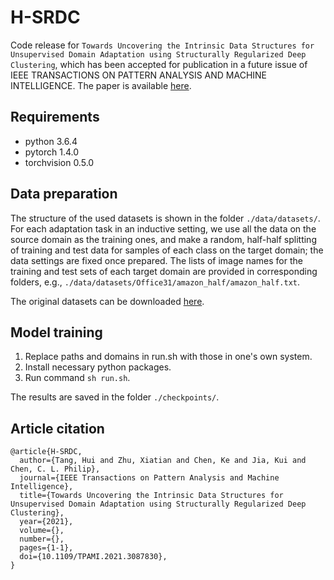 # H-SRDC
Code release for `Towards Uncovering the Intrinsic Data Structures for Unsupervised Domain Adaptation using Structurally Regularized Deep Clustering`, which has been accepted for publication in a future issue of IEEE TRANSACTIONS ON PATTERN ANALYSIS AND MACHINE INTELLIGENCE. The paper is available [here](https://ieeexplore.ieee.org/document/9449976).

## Requirements
- python 3.6.4
- pytorch 1.4.0
- torchvision 0.5.0

## Data preparation
The structure of the used datasets is shown in the folder `./data/datasets/`.  For each adaptation task in an inductive setting, we use all the data on the source domain as the training ones, and make a random, half-half splitting of training and test data for samples of each class on the target domain; the data settings are fixed once prepared. The lists of image names for the training and test sets of each target domain are provided in corresponding folders, e.g., `./data/datasets/Office31/amazon_half/amazon_half.txt`.

The original datasets can be downloaded [here](https://github.com/jindongwang/transferlearning/blob/master/data/dataset.md).

## Model training
1. Replace paths and domains in run.sh with those in one's own system. 
2. Install necessary python packages.
3. Run command `sh run.sh`.

The results are saved in the folder `./checkpoints/`.

## Article citation
```
@article{H-SRDC,
  author={Tang, Hui and Zhu, Xiatian and Chen, Ke and Jia, Kui and Chen, C. L. Philip},
  journal={IEEE Transactions on Pattern Analysis and Machine Intelligence}, 
  title={Towards Uncovering the Intrinsic Data Structures for Unsupervised Domain Adaptation using Structurally Regularized Deep Clustering}, 
  year={2021},
  volume={},
  number={},
  pages={1-1},
  doi={10.1109/TPAMI.2021.3087830},
}
```
